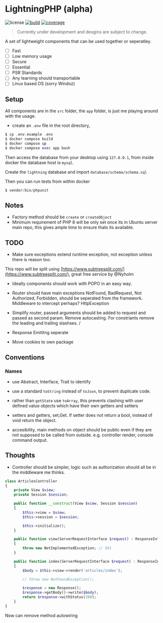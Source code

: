# LightningPHP (alpha)

![license](https://img.shields.io/badge/license-MIT-brightGreen.svg)
[![build](https://github.com/jamielsharief/lightning/workflows/CI/badge.svg)](https://github.com/jamielsharief/lightning/actions)
[![coverage](https://coveralls.io/repos/github/jamielsharief/lightning/badge.svg?branch=master)](https://coveralls.io/github/jamielsharief/lightning?branch=master)

> Currently under development and desgins are subject to change.

A set of lightweight components that can be used together or seperatley. 

- [ ] Fast
- [ ] Low memory usage
- [ ] Secure
- [ ] Essential
- [ ] PSR Standards
- [ ] Any learning should transportable
- [ ] Linux based OS (sorry Windoz)

## Setup

All components are in the `src` folder, the `app` folder, is just me playing around with the usage.

- create an `.env` file in the root directory, 

```php
$ cp .env.example .env
$ docker compose build
$ docker compose up
$ docker compose exec app bash
```

Then access the database from your desktop using `127.0.0.1`, from inside docker the database host is `mysql`.

Create the `lightning` database and import `database/schema/schema.sql`

Then you can run tests from within docker

```php
$ vendor/bin/phpunit
```

## Notes

- Factory method should be `create` or `createObject`
- Minimum requirement of PHP 8 will be only set once its in Ubuntu server main repo, this gives ample time to ensure thats its available.

## TODO

- Make sure exceptions extend runtime exception, not exception unless there is reason too.

This repo will be split using [https://www.subtreesplit.com/](https://www.subtreesplit.com/), great free service by @Nyholm


- Ideally components should work with POPO in an easy way.

- Router should have main exceptions NotFound, BadRequest, Not Authorized, Forbidden, should be seperated from the framework. Middleware to intercept perhaps? HttpException 

- Simplify router, passed arguments should be added to request and passed as second param. Remove autocasting. For constriants remove the leading and trailing slashses. / 

- Response Emititng seperate
- Move cookies to own package

## Conventions

### Names
- use Abstract, Interface, Trait to identify
- use a standard `toString` instead of `toJson`, to prevent duplicate code. 
- rather than `getState` use `toArray`, this prevents clashing with user defined value objects which have their own getters and setters
- setters and getters, set,Get. If setter does not return a bool, instead of void return the object.

- accesibility, main methods on object should be public even if they are not supposed to be called from outside. e.g. controller render, console command output.

## Thoughts

- Controller should be simpler, logic such as authorization should all be in the middleware me thinks.

```php 
class ArticlesController
{
    private View $view;
    private Session $session;

    public function __construct(View $view, Session $session) 
    {
        $this->view = $view;
        $this->session = $session;

        $this->initialize();
    }

    public function view(ServerRequestInterface $request) : ResponseInterface
    {
        throw new NotImplementedException; // 501
    }

    public function index(ServerRequestInterface $request) : ResponseInterface
    {
        $body = $this->view->render('articles/index');

        // throw new NotFoundException();

        $response = new Response();
        $response->getBody()->write($body);
        return $response->withStatus(200);
    }
}
```

Now can remove method autowiring